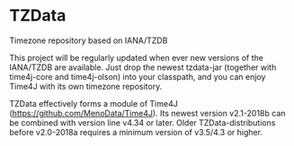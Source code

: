 # TZData
Timezone repository based on IANA/TZDB

This project will be regularly updated when ever new versions of the IANA/TZDB are available. Just drop the newest tzdata-jar (together with time4j-core and time4j-olson) into your classpath, and you can enjoy Time4J with its own timezone repository.

TZData effectively forms a module of Time4J (https://github.com/MenoData/Time4J). Its newest version v2.1-2018b can be combined with version line v4.34 or later. Older TZData-distributions before v2.0-2018a requires a minimum version of v3.5/4.3 or higher.
